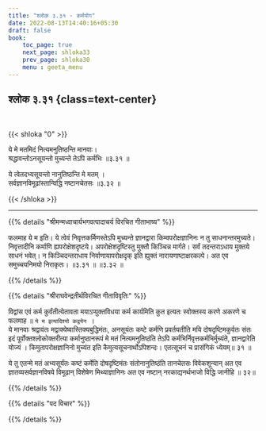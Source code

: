 ```yaml
---
title: "श्लोक ३.३१ - कर्मयोग"
date: 2022-08-13T14:40:16+05:30
draft: false
book:
    toc_page: true
    next_page: shloka33
    prev_page: shloka30
    menu : geeta_menu
---
```




## श्लोक ३.३१ {class=text-center}

<br/>

{{< shloka  "0"  >}}

ये मे मतमिदं नित्यमनुतिष्ठन्ति मानवाः।  
श्रद्धावन्तोऽनसूयन्तो मुच्यन्ते तेऽपि कर्मभिः ॥३.३१ ॥ 

ये त्वेतदभ्यसूयन्तो नानुतिष्ठन्ति मे मतम् ।  
सर्वज्ञानविमूढांस्तान्विद्धि नष्टानचेतसः ॥३.३२ ॥ 
 

{{< /shloka >}}

---


{{% details "श्रीमन्मध्वाचार्यभगवत्पादाचर्य विरचित  गीताभाष्य" %}}

फलमाह ये म इति। ये त्वेवं निवृत्तकर्मिणस्तेऽपि मुच्यन्ते ज्ञानद्वारा किम्वपरोक्षज्ञानिनः न तु साधनान्तरमुच्यते।निवृत्तादीनि कर्माणि ह्यपरोक्षेशदृष्टये। अपरोक्षेशदृष्टिस्तु मुक्तौ किञ्चिन्न मार्गते। सर्वं तदन्तराऽधाय मुक्तये साधनं भवेत्। न किञ्चिदन्तराधाय निर्वाणायापरोक्षदृक् इति ह्युक्तं नारायणाष्टाक्षरकल्पे। अत एव समुच्चयनिमयो निराकृतः।  ॥३.३१ ॥  ॥३.३२ ॥ 

{{% /details %}}



{{% details "श्रीराघवेन्द्रतीर्थविरचित गीताविवृतिः" %}}

विद्वांस एवं कर्म कुर्वंतीत्येतावता मयाऽप्युक्तविधया कर्म कार्यमिति 
कुत इत्यतः स्वोक्तस्य करणे अकरणे च फलमाह ॥
`ये म इत्यादिश्यो कद्वयेन `।  
ये मानवाः श्रद्वावंतः मद्वाक्येष्वास्तिक्यबुद्धिमंतः, अनसूयंतः कष्टे 
कर्मणि प्रवर्तयतीति मयि दोषदृष्टिमकुर्वतः संतः इदं 
पूर्वोक्तश्लोकोक्तरीत्या कर्मानुष्ठानरूपं मे मतं नित्यमनुतिष्ठंति 
तेऽपि कर्मभिर्निवृत्तकर्मभिर्मुच्यंते,  ज्ञानद्वारेति योज्यं । 
किमुतापरोक्षज्ञानिनो मुच्यंत इति कैमुत्यसूचनार्थोऽपिशन्दः।
एतत्सूचनं च प्रासंगिकं ध्येयम्‌॥ ३१ ॥   

ये तु एतन्मे मतं अभ्यसूर्यंतः कष्टं कर्मेति
दोषदृष्टिमंतः संतोनानुतिष्ठंति तानचेतसः विवेकशून्यान्‌ अत एव
ज्ञातव्यसर्वज्ञानविषये विमूढान्‌ विशेषेण मिथ्याज्ञानिनः अत एव नष्टान्‌
नरकाद्यनर्थभाजो विद्धि जानीहि ॥ ३२॥



{{% /details %}}



{{% details "पद विचार" %}}


{{% /details %}}
